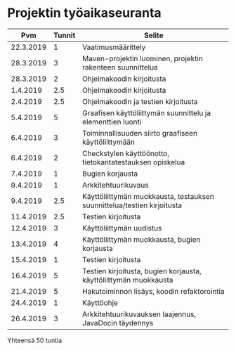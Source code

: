 # Projektin työaikaseuranta

|Pvm		|Tunnit |Selite			|
|---------------|-------|-----------------------|
|22.3.2019	|1	|Vaatimusmäärittely	|
|28.3.2019  |3  |Maven-projektin luominen, projektin rakenteen suunnittelua|
|28.3.2019  |2  |Ohjelmakoodin kirjoitusta |
|1.4.2019   |2.5|Ohjelmakoodin kirjoitusta |
|2.4.2019   |2.5|Ohjelmakoodin ja testien kirjoitusta |
|5.4.2019   |5  |Graafisen käyttöliittymän suunnittelu ja elementtien luonti|
|6.4.2019   |3  |Toiminnallisuuden siirto graafiseen käyttöliittymään|
|6.4.2019   |2  |Checkstylen käyttöönotto, tietokantatestauksen opiskelua|
|7.4.2019   |1  |Bugien korjausta |
|9.4.2019   |1  |Arkkitehtuurikuvaus|
|9.4.2019   |2.5|Käyttöliittymän muokkausta, testauksen suunnittelua/testien kirjoitusta| 
|11.4.2019  |2.5|Testien kirjoitusta  |
|12.4.2019  |3  |Käyttöliittymän uudistus |
|13.4.2019  |4  |Käyttöliittymän muokkausta, bugien korjausta|
|15.4.2019  |1  |Testien kirjoitusta  |
|16.4.2019  |5  |Testien kirjoitusta, bugien korjausta, käyttöliittymän muokkausta|
|21.4.2019  |5  |Hakutoiminnon lisäys, koodin refaktorointia  |
|24.4.2019  |1  |Käyttöohje |
|26.4.2019  |3  |Arkkitehtuurikuvauksen laajennus, JavaDocin täydennys |

Yhteensä 50 tuntia
